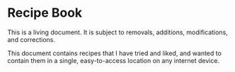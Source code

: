 # Recipe Book
This is a living document. It is subject to removals, additions, modifications, and corrections.

This document contains recipes that I have tried and liked, and wanted to contain them in a single, easy-to-access location on any internet device.